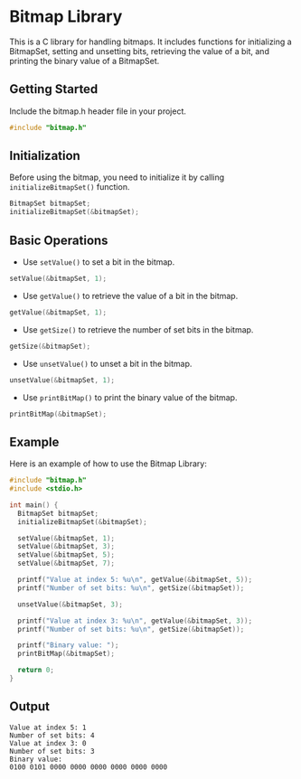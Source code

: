 # Bitmap Library
This is a C library for handling bitmaps. It includes functions for initializing a BitmapSet, setting and unsetting bits, retrieving the value of a bit, and printing the binary value of a BitmapSet.

## Getting Started
Include the bitmap.h header file in your project.

~~~C
#include "bitmap.h"
~~~

## Initialization
Before using the bitmap, you need to initialize it by calling `initializeBitmapSet()` function.

~~~C
BitmapSet bitmapSet;
initializeBitmapSet(&bitmapSet);
~~~

## Basic Operations

- Use `setValue()` to set a bit in the bitmap.

~~~C
setValue(&bitmapSet, 1);
~~~

- Use `getValue()` to retrieve the value of a bit in the bitmap.

~~~C
getValue(&bitmapSet, 1);
~~~


- Use `getSize()` to retrieve the number of set bits in the bitmap.

~~~C
getSize(&bitmapSet);
~~~


- Use `unsetValue()` to unset a bit in the bitmap.

~~~C
unsetValue(&bitmapSet, 1);
~~~


- Use `printBitMap()` to print the binary value of the bitmap.

~~~C
printBitMap(&bitmapSet);
~~~



## Example
Here is an example of how to use the Bitmap Library:

~~~c
#include "bitmap.h"
#include <stdio.h>

int main() {
  BitmapSet bitmapSet;
  initializeBitmapSet(&bitmapSet);

  setValue(&bitmapSet, 1);
  setValue(&bitmapSet, 3);
  setValue(&bitmapSet, 5);
  setValue(&bitmapSet, 7);

  printf("Value at index 5: %u\n", getValue(&bitmapSet, 5));
  printf("Number of set bits: %u\n", getSize(&bitmapSet));

  unsetValue(&bitmapSet, 3);

  printf("Value at index 3: %u\n", getValue(&bitmapSet, 3));
  printf("Number of set bits: %u\n", getSize(&bitmapSet));

  printf("Binary value: ");
  printBitMap(&bitmapSet);

  return 0;
}
~~~

## Output

~~~shell
Value at index 5: 1
Number of set bits: 4
Value at index 3: 0
Number of set bits: 3
Binary value: 
0100 0101 0000 0000 0000 0000 0000 0000
~~~
